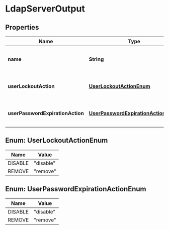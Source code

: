 # LdapServerOutput

## Properties
Name | Type | Description | Notes
------------ | ------------- | ------------- | -------------
**name** | **String** | The name of this LDAP server |  [optional]
**userLockoutAction** | [**UserLockoutActionEnum**](#UserLockoutActionEnum) | action to take; one of &#x27;remove&#x27; or &#x27;disable&#x27; |  [optional]
**userPasswordExpirationAction** | [**UserPasswordExpirationActionEnum**](#UserPasswordExpirationActionEnum) | action to take; one of &#x27;remove&#x27; or &#x27;disable&#x27; |  [optional]

<a name="UserLockoutActionEnum"></a>
## Enum: UserLockoutActionEnum
Name | Value
---- | -----
DISABLE | &quot;disable&quot;
REMOVE | &quot;remove&quot;

<a name="UserPasswordExpirationActionEnum"></a>
## Enum: UserPasswordExpirationActionEnum
Name | Value
---- | -----
DISABLE | &quot;disable&quot;
REMOVE | &quot;remove&quot;
